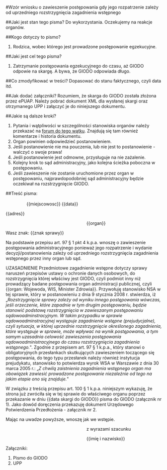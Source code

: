 #Wzór wniosku o zawieszenie postępowania gdy jego rozpatrzenie zależy od uprzedniego rozstrzygnięcia zagadnienia wstępnego

##Jaki jest stan tego pisma?
Do wykorzystania. Oczekujemy na reakcje organów.

##Kogo dotyczy to pismo?
1. Rodzica, wobec którego jest prowadzone postępowanie egzekucyjne.

##Jaki jest cel tego pisma?
1. Zatrzymanie postępowania egzekucyjnego do czasu, aż GIODO odpowie na skargę. A bywa, że GIODO odpowiada długo.

##Co zmodyfikować w treści?
Dopasować do stanu faktycznego, czyli data itd.

##Jak dodać załączniki?
Rozumiem, że skarga do GIODO została złożona przez ePUAP. Należy pobrać dokument XML dla wysłanej skargi oraz otrzymanego UPP i załączyć je do niniejszego dokumentu.

##Jakie są dalsze kroki?
1. Pytania i wątpliwości w szczególności stanowiska organów należy przekazać na [forum do tego wątku](http://szczepienia.org.pl/viewtopic.php?p=). Znajdują się tam również komentarze i historia dokumentu.
2. Organ powinien odpowiedzieć postanowieniem.
3. Jeśli postanowienie nie ma pouczenia, lub nie jest to postanowienie - walczyć o swoje prawa!
4. Jeśli postanowienie jest odmowne, przysługuje na nie zażalenie.
5. Kolejny krok to sąd administracyjny, jako kolejna ścieżka poboczna w postępowaniu.
6. Jeśli zawieszenie nie zostanie uruchomione przez organ w postępowaniu, najprawdopodobniej sąd administracyjny będzie oczekiwał na rozstrzygnięcie GIODO.

##Treść pisma:
&nbsp;&nbsp;&nbsp;&nbsp;&nbsp;&nbsp;&nbsp;&nbsp;&nbsp;&nbsp;&nbsp;&nbsp;&nbsp;&nbsp;&nbsp;&nbsp;&nbsp;&nbsp;&nbsp;&nbsp;&nbsp;&nbsp;&nbsp;&nbsp;&nbsp;&nbsp;&nbsp;&nbsp;&nbsp;&nbsp;&nbsp;&nbsp;&nbsp;&nbsp;&nbsp;&nbsp;&nbsp;&nbsp;&nbsp;&nbsp;&nbsp;&nbsp;&nbsp;&nbsp;&nbsp;&nbsp;&nbsp;&nbsp;&nbsp;&nbsp;&nbsp;&nbsp;&nbsp;&nbsp;&nbsp;&nbsp;&nbsp;&nbsp;&nbsp;&nbsp;&nbsp;&nbsp;&nbsp;&nbsp;&nbsp;&nbsp;&nbsp;&nbsp;&nbsp;&nbsp;&nbsp;&nbsp;&nbsp;&nbsp;&nbsp;&nbsp;&nbsp;&nbsp;&nbsp;&nbsp;&nbsp;&nbsp;&nbsp;&nbsp;&nbsp;&nbsp;&nbsp;&nbsp;&nbsp;&nbsp;&nbsp;&nbsp;&nbsp;&nbsp;&nbsp;&nbsp;&nbsp;&nbsp;&nbsp;&nbsp;&nbsp;&nbsp;&nbsp;&nbsp;&nbsp;&nbsp;&nbsp;&nbsp;&nbsp;&nbsp;&nbsp;&nbsp;&nbsp;&nbsp;&nbsp;&nbsp;&nbsp;&nbsp;&nbsp;&nbsp;&nbsp;&nbsp;&nbsp;&nbsp;&nbsp;&nbsp;&nbsp;&nbsp;&nbsp;&nbsp;&nbsp;&nbsp;&nbsp;&nbsp;&nbsp;&nbsp;&nbsp;&nbsp;&nbsp;&nbsp;&nbsp;&nbsp;&nbsp;&nbsp;&nbsp;{{miejscowosc}} {{data}}

{{adres}}

&nbsp;&nbsp;&nbsp;&nbsp;&nbsp;&nbsp;&nbsp;&nbsp;&nbsp;&nbsp;&nbsp;&nbsp;&nbsp;&nbsp;&nbsp;&nbsp;&nbsp;&nbsp;&nbsp;&nbsp;&nbsp;&nbsp;&nbsp;&nbsp;&nbsp;&nbsp;&nbsp;&nbsp;&nbsp;&nbsp;&nbsp;&nbsp;&nbsp;&nbsp;&nbsp;&nbsp;&nbsp;&nbsp;&nbsp;&nbsp;&nbsp;&nbsp;&nbsp;&nbsp;&nbsp;&nbsp;&nbsp;&nbsp;&nbsp;&nbsp;&nbsp;&nbsp;&nbsp;&nbsp;&nbsp;&nbsp;&nbsp;&nbsp;&nbsp;&nbsp;&nbsp;&nbsp;&nbsp;&nbsp;&nbsp;&nbsp;{{organ}}

Wasz znak:  {{znak sprawy}}

Na podstawie przepisu art. 97 § 1 pkt 4 k.p.a. wnoszę o zawieszenie postępowania administracyjnego ponieważ jego rozpatrzenie i wydanie decyzji/postanowienia zależy od uprzedniego rozstrzygnięcia zagadnienia wstępnego przez inny organ lub sąd.

UZASADNIENIE
Przedmiotowe zagadnienie wstępne dotyczy sprawy naruszeń przepisów ustawy o ochronie danych osobowych, do rozstrzygnięcia której właściwy jest GIODO, czyli podmiot inny niż prowadzący badane postępowania organ administracji publicznej, czyli {{organ: Wojewoda, WIS, Minister Zdrowia}}. Przywołuję stanowisko NSA w tej sprawie, który w postanowieniu z dnia 9 stycznia 2008 r. stwierdza, iż „*Rozstrzygnięcie sprawy zależy od wyniku innego postępowania wówczas, jeśli orzeczenie, które zapadnie w tym drugim postępowaniu, będzie stanowić podstawę rozstrzygnięcia w zawieszanym postępowaniu sądowoadminstracyjnym. W takim przypadku w sprawie sądowoadminstracyjnej występuje zagadnienie wstępne (prejudycjalne), czyli sytuacja, w której uprzednie rozstrzygnięcie określonego zagadnienia, które występuje w sprawie, może wpływać na wynik postępowania, a tym samym uzasadnia celowość zawieszenia postępowania sądowoadministracyjnego do czasu rozstrzygnięcia zagadnienia wstępnego.*". Zgodnie z przepisem art. 97 § 1 k.p.a., który stanowi o obligatoryjnych przesłankach skutkujących zawieszeniem toczącego się postępowania, do tego typu przesłanek należy również instytucja prejudykatu, stanowisko to potwierdza wyrok WSA w Warszawie z dnia 30 marca 2005 r.: „*Z chwilą zaistnienia zagadnienia wstępnego organ ma obowiązek zawiesić prowadzone postępowanie niezależnie od tego na jakim etapie ono się znajduje.*"

W związku z treścią przepisu art. 100 § 1 k.p.a. niniejszym wykazuję, że strona już zwróciła się w tej sprawie do właściwego organu poprzez przekazanie w dniu {{data skargi do GIODO}} pisma do GIODO (załącznik nr 1). Jako dowód doręczenia przekazuję dokument Urzędowego Potwierdzenia Przedłożenia - załącznik nr 2.

Mając na uwadze powyższe, wnoszę jak we wstępie.

&nbsp;&nbsp;&nbsp;&nbsp;&nbsp;&nbsp;&nbsp;&nbsp;&nbsp;&nbsp;&nbsp;&nbsp;&nbsp;&nbsp;&nbsp;&nbsp;&nbsp;&nbsp;&nbsp;&nbsp;&nbsp;&nbsp;&nbsp;&nbsp;&nbsp;&nbsp;&nbsp;&nbsp;&nbsp;&nbsp;&nbsp;&nbsp;&nbsp;&nbsp;&nbsp;&nbsp;&nbsp;&nbsp;&nbsp;&nbsp;&nbsp;&nbsp;&nbsp;&nbsp;&nbsp;&nbsp;&nbsp;&nbsp;&nbsp;&nbsp;&nbsp;&nbsp;&nbsp;&nbsp;&nbsp;&nbsp;&nbsp;&nbsp;&nbsp;&nbsp;&nbsp;&nbsp;&nbsp;&nbsp;&nbsp;&nbsp;z wyrazami szacunku

&nbsp;&nbsp;&nbsp;&nbsp;&nbsp;&nbsp;&nbsp;&nbsp;&nbsp;&nbsp;&nbsp;&nbsp;&nbsp;&nbsp;&nbsp;&nbsp;&nbsp;&nbsp;&nbsp;&nbsp;&nbsp;&nbsp;&nbsp;&nbsp;&nbsp;&nbsp;&nbsp;&nbsp;&nbsp;&nbsp;&nbsp;&nbsp;&nbsp;&nbsp;&nbsp;&nbsp;&nbsp;&nbsp;&nbsp;&nbsp;&nbsp;&nbsp;&nbsp;&nbsp;&nbsp;&nbsp;&nbsp;&nbsp;&nbsp;&nbsp;&nbsp;&nbsp;&nbsp;&nbsp;&nbsp;&nbsp;&nbsp;&nbsp;&nbsp;&nbsp;&nbsp;&nbsp;&nbsp;&nbsp;&nbsp;&nbsp;{{imię i nazwisko}}

Załączniki:

1. Pismo do GIODO
2. UPP

